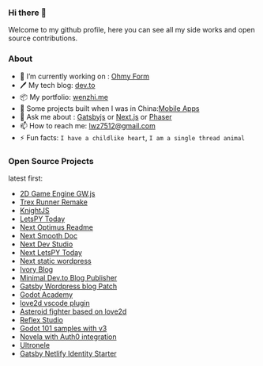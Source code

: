 ### Hi there 👋

Welcome to my github profile, here you can see all my side works and open source contributions.

### About

- 🔭 I’m currently working on : [Ohmy Form](https://github.com/lwz7512/ohmy-form)
- 🖊️ My tech blog: [dev.to](https://dev.to/lwz7512)
- 📦 My portfolio: [wenzhi.me](http://wenzhi.netlify.app/)
- 🔋 Some projects built when I was in China:[Mobile Apps](https://lwz7512.github.io/works/)
- 💬 Ask me about : [Gatsbyjs](https://www.gatsbyjs.com/) or [Next.js](https://nextjs.org/) or [Phaser](https://phaser.io/)
- 📫 How to reach me: lwz7512@gmail.com
- ⚡ Fun facts: `I have a childlike heart`, `I am a single thread animal`

### Open Source Projects

latest first:

- [2D Game Engine GW.js](https://github.com/lwz7512/gw-js-engine)
- [Trex Runner Remake](https://github.com/lwz7512/trex-runner-js)
- [KnightJS](https://github.com/lwz7512/knightjs)
- [LetsPY Today](https://github.com/lwz7512/react-letspy-today)
- [Next Optimus Readme](https://github.com/lwz7512/next-optimus-readme)
- [Next Smooth Doc](https://github.com/lwz7512/next-smooth-doc)
- [Next Dev Studio](https://github.com/lwz7512/next-dev-studio)
- [Next LetsPY Today](https://github.com/lwz7512/next-letspy-today)
- [Next static wordpress](https://github.com/lwz7512/next-static-neve)
- [Ivory Blog](https://github.com/lwz7512/next-ivory-blog)
- [Minimal Dev.to Blog Publisher](https://github.com/lwz7512/dev_to_blog)
- [Gatsby Wordpress blog Patch](https://github.com/lwz7512/gatsby-starter-wordpress-blog)
- [Godot Academy](https://github.com/lwz7512/godot-academy)
- [love2d vscode plugin](https://github.com/lwz7512/love2d-made-easy)
- [Asteroid fighter based on love2d](https://github.com/lwz7512/love2d-asteroid-fighter)
- [Reflex Studio](https://github.com/lwz7512/reflex-studio)
- [Godot 101 samples with v3](https://github.com/lwz7512/godot-101-rcl)
- [Novela with Auth0 integration](https://github.com/narative/gatsby-theme-novela/tree/auth0)
- [Ultronele](https://github.com/lwz7512/ultronele)
- [Gatsby Netlify Identity Starter](https://github.com/lwz7512/gatsby-netlify-identity-starter)
